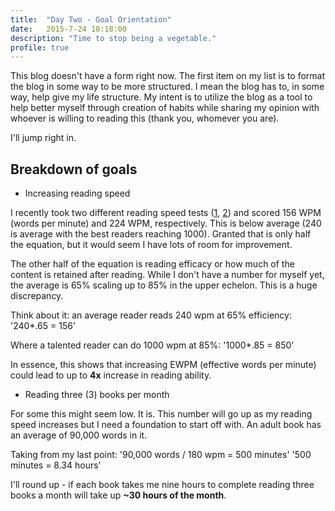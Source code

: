 ```yaml
---
title:  "Day Two - Goal Orientation"
date:   2015-7-24 10:18:00
description: "Time to stop being a vegetable."
profile: true
---
```


This blog doesn't have a form right now. The first item on my list is to format the blog in some way to be more structured. I mean the blog has to, in some way, help give my life structure. My intent is to utilize the blog as a tool to help better myself through creation of habits while sharing my opinion with whoever is willing to reading this (thank you, whomever you are).

I'll jump right in. 

## Breakdown of goals

+ Increasing reading speed

I recently took two different reading speed tests ([1](http://www.readingsoft.com/), [2](http://www.staples.com/sbd/cre/marketing/technology-research-centers/ereaders/speed-reader/)) and scored 156 WPM (words per minute) and 224 WPM, respectively. This is below average (240 is average with the best readers reaching 1000). Granted that is only half the equation, but it would seem I have lots of room for improvement.

The other half of the equation is reading efficacy or how much of the content is retained after reading. While I don't have a number for myself yet, the average is 65% scaling up to 85% in the upper echelon. This is a huge discrepancy. 

Think about it: an average reader reads 240 wpm at 65% efficiency:
 '240*.65 = 156' 

 Where a talented reader can do 1000 wpm at 85%:
 '1000*.85 = 850' 

 In essence, this shows that increasing EWPM (effective words per minute) could lead to up to **4x** increase in reading ability.

+ Reading three (3) books per month

For some this might seem low. It is. This number will go up as my reading speed increases but I need a foundation to start off with. An adult book has an average of 90,000 words in it. 

Taking from my last point: 
'90,000 words / 180 wpm = 500 minutes'
'500 minutes = 8.34 hours'

I'll round up - if each book takes me nine hours to complete reading three books a month will take up **~30 hours of the month**.